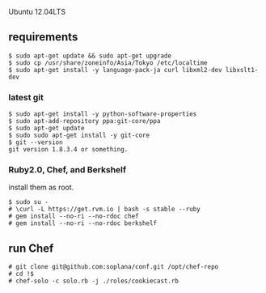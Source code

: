 Ubuntu 12.04LTS

## requirements

    $ sudo apt-get update && sudo apt-get upgrade
    $ sudo cp /usr/share/zoneinfo/Asia/Tokyo /etc/localtime
    $ sudo apt-get install -y language-pack-ja curl libxml2-dev libxslt1-dev


### latest git

    $ sudo apt-get install -y python-software-properties
    $ sudo apt-add-repository ppa:git-core/ppa
    $ sudo apt-get update
    $ sudo sudo apt-get install -y git-core
    $ git --version
    git version 1.8.3.4 or something.


### Ruby2.0, Chef, and Berkshelf

install them as root.

    $ sudo su -
    # \curl -L https://get.rvm.io | bash -s stable --ruby
    # gem install --no-ri --no-rdoc chef
    # gem install --no-ri --no-rdoc berkshelf


## run Chef

    # git clone git@github.com:soplana/conf.git /opt/chef-repo
    # cd !$
    # chef-solo -c solo.rb -j ./roles/cookiecast.rb

